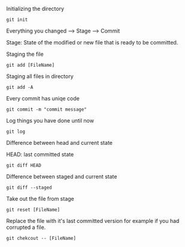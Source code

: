Initializing the directory
```
git init
```
Everything you changed --> Stage --> Commit

Stage: State of the modified or new file that is ready to be committed.

Staging the file
```
git add [FileName]
```

Staging all files in directory
```
git add -A
```

Every commit has uniqe code
```
git commit -m "commit message"
```

Log things you have done until now
```
git log
```

Difference between head and current state

HEAD: last committed state
```
git diff HEAD
```
Difference between staged and current state
```
git diff --staged
```

Take out the file from stage
```
git reset [FileName]
```

Replace the file with it's last committed version for example if you had corrupted a file.
```
git chekcout -- [FileName]
```
